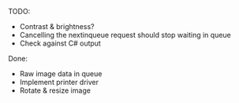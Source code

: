 TODO:

- Contrast & brightness?
- Cancelling the nextinqueue request should stop waiting in queue
- Check against C# output

Done: 
- Raw image data in queue
- Implement printer driver
- Rotate & resize image
